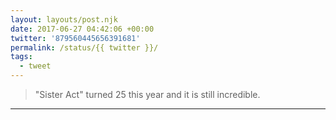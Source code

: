 ```yaml
---
layout: layouts/post.njk
date: 2017-06-27 04:42:06 +00:00
twitter: '879560445656391681'
permalink: /status/{{ twitter }}/
tags: 
  - tweet
---
```


> "Sister Act" turned 25 this year and it is still incredible.

---
